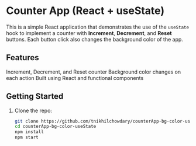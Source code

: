 # Counter App (React + useState)

This is a simple React application that demonstrates the use of the `useState` hook to implement a counter with **Increment**, **Decrement**, and **Reset** buttons. Each button click also changes the background color of the app.

## Features

 Increment, Decrement, and Reset counter
 Background color changes on each action
 Built using React and functional components

## Getting Started

1. Clone the repo:
   ```bash
   git clone https://github.com/tnikhilchowdary/counterApp-bg-color-useState.git
   cd counterApp-bg-color-useState
   npm install
   npm start



